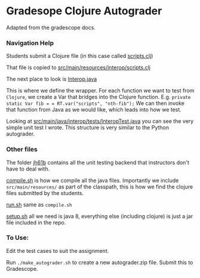 # Gradesope Clojure Autograder

Adapted from the gradescope docs.

### Navigation Help

Students submit a Clojure file (in this case called [scripts.clj](solution/scripts.clj)) 

That file is copied to [src/main/resources/interop/scripts.clj](src/main/resources/interop/scripts.clj)


The next place to look is [Interop.java](src/main/java/interop/Interop.java)

This is where we define the wrapper. For each function we want to test from `Clojure`, we create a Var that bridges into the Clojure function. E.g. `private static Var fib = = RT.var("scripts", "nth-fib");`
We can then invoke that function from Java as we would like, which leads into how we test. 

Looking at [src/main/java/interop/tests/InteropTest.java](src/main/java/interop/tests/InteropTest.java) you can see the very simple unit test I wrote. This structure is very similar to the Python autograder. 


### Other files

The folder [jh61b](src/main/java/jh61b) contains all the unit testing backend that instructors don't have to deal with.

[compile.sh](compile.sh) is how we compile all the java files. Importantly we include `src/main/resources/` as part of the classpath, this is how we find the clojure files submitted by the students.

[run.sh](run.sh) same as `compile.sh`

[setup.sh](setup.sh) all we need is java 8, everything else (including clojure) is just a jar file included in the repo.


### To Use:

Edit the test cases to suit the assignment. 

Run `./make_autograder.sh` to create a new autograder.zip file. Submit this to Gradescope.
